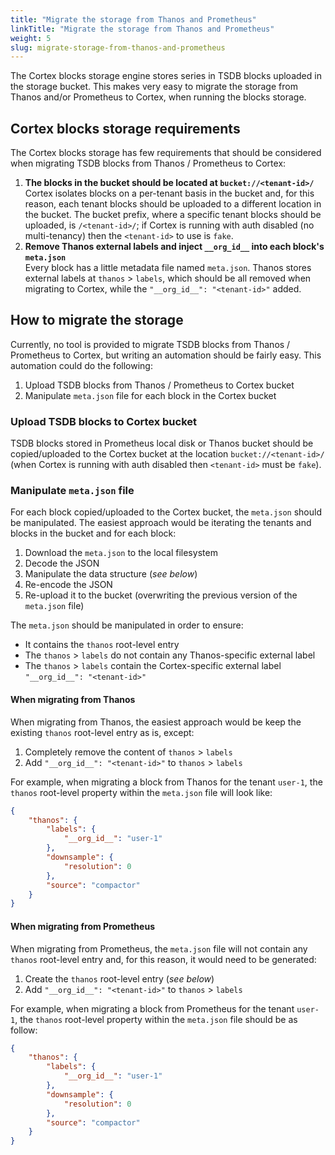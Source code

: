 ```yaml
---
title: "Migrate the storage from Thanos and Prometheus"
linkTitle: "Migrate the storage from Thanos and Prometheus"
weight: 5
slug: migrate-storage-from-thanos-and-prometheus
---
```


The Cortex blocks storage engine stores series in TSDB blocks uploaded in the storage bucket. This makes very easy to migrate the storage from Thanos and/or Prometheus to Cortex, when running the blocks storage.

## Cortex blocks storage requirements

The Cortex blocks storage has few requirements that should be considered when migrating TSDB blocks from Thanos / Prometheus to Cortex:

1. **The blocks in the bucket should be located at `bucket://<tenant-id>/`**<br />
   Cortex isolates blocks on a per-tenant basis in the bucket and, for this reason, each tenant blocks should be uploaded to a different location in the bucket. The bucket prefix, where a specific tenant blocks should be uploaded, is `/<tenant-id>/`; if Cortex is running with auth disabled (no multi-tenancy) then the `<tenant-id>` to use is `fake`.
2. **Remove Thanos external labels and inject `__org_id__` into each block's `meta.json`**<br />
   Every block has a little metadata file named `meta.json`. Thanos stores external labels at `thanos` > `labels`, which should be all removed when migrating to Cortex, while the `"__org_id__": "<tenant-id>"` added.

## How to migrate the storage

Currently, no tool is provided to migrate TSDB blocks from Thanos / Prometheus to Cortex, but writing an automation should be fairly easy. This automation could do the following:

1. Upload TSDB blocks from Thanos / Prometheus to Cortex bucket
2. Manipulate `meta.json` file for each block in the Cortex bucket

### Upload TSDB blocks to Cortex bucket

TSDB blocks stored in Prometheus local disk or Thanos bucket should be copied/uploaded to the Cortex bucket at the location `bucket://<tenant-id>/` (when Cortex is running with auth disabled then `<tenant-id>` must be `fake`).

### Manipulate `meta.json` file

For each block copied/uploaded to the Cortex bucket, the `meta.json` should be manipulated. The easiest approach would be iterating the tenants and blocks in the bucket and for each block:

1. Download the `meta.json` to the local filesystem
2. Decode the JSON
3. Manipulate the data structure (_see below_)
4. Re-encode the JSON
5. Re-upload it to the bucket (overwriting the previous version of the `meta.json` file)

The `meta.json` should be manipulated in order to ensure:

- It contains the `thanos` root-level entry
- The `thanos` > `labels` do not contain any Thanos-specific external label
- The `thanos` > `labels` contain the Cortex-specific external label `"__org_id__": "<tenant-id>"`

#### When migrating from Thanos

When migrating from Thanos, the easiest approach would be keep the existing `thanos` root-level entry as is, except:

1. Completely remove the content of `thanos` > `labels`
2. Add `"__org_id__": "<tenant-id>"` to `thanos` > `labels`

For example, when migrating a block from Thanos for the tenant `user-1`, the `thanos` root-level property within the `meta.json` file will look like:

```json
{
	"thanos": {
		"labels": {
			"__org_id__": "user-1"
		},
		"downsample": {
			"resolution": 0
		},
		"source": "compactor"
	}
}
```

#### When migrating from Prometheus

When migrating from Prometheus, the `meta.json` file will not contain any `thanos` root-level entry and, for this reason, it would need to be generated:

1. Create the `thanos` root-level entry (_see below_)
2. Add `"__org_id__": "<tenant-id>"` to `thanos` > `labels`

For example, when migrating a block from Prometheus for the tenant `user-1`, the `thanos` root-level property within the `meta.json` file should be as follow:

```json
{
	"thanos": {
		"labels": {
			"__org_id__": "user-1"
		},
		"downsample": {
			"resolution": 0
		},
		"source": "compactor"
	}
}
```
